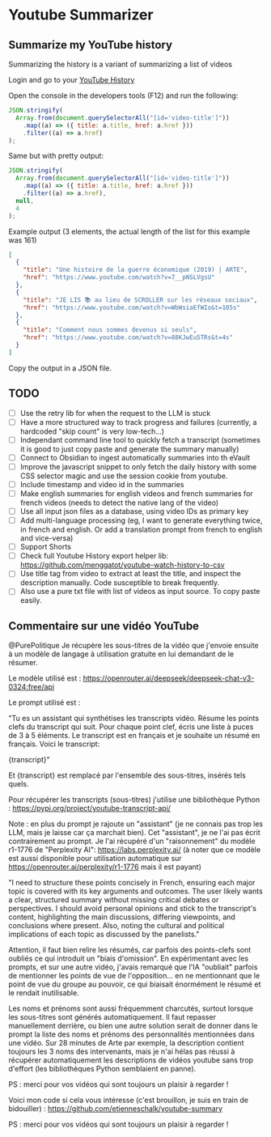 # Youtube Summarizer

## Summarize my YouTube history

Summarizing the history is a variant of summarizing a list of videos

Login and go to your [YouTube History](https://www.youtube.com/feed/history)

Open the console in the developers tools (F12) and run the following:

```javascript
JSON.stringify(
  Array.from(document.querySelectorAll("[id='video-title']"))
    .map((a) => ({ title: a.title, href: a.href }))
    .filter((a) => a.href)
);
```

Same but with pretty output:

```javascript
JSON.stringify(
  Array.from(document.querySelectorAll("[id='video-title']"))
    .map((a) => ({ title: a.title, href: a.href }))
    .filter((a) => a.href),
  null,
  4
);
```

Example output (3 elements, the actual length of the list for this example was 161)

```json
[
  {
    "title": "Une histoire de la guerre économique (2019) | ARTE",
    "href": "https://www.youtube.com/watch?v=7__pNSLVgsU"
  },
  {
    "title": "JE LIS 📚 au lieu de SCROLLER sur les réseaux sociaux",
    "href": "https://www.youtube.com/watch?v=WbWsiaEfWIo&t=105s"
  },
  {
    "title": "Comment nous sommes devenus si seuls",
    "href": "https://www.youtube.com/watch?v=88KJwEu5TRs&t=4s"
  }
]
```

Copy the output in a JSON file.

## TODO

- [ ] Use the retry lib for when the request to the LLM is stuck
- [ ] Have a more structured way to track progress and failures (currently, a hardcoded "skip count" is very low-tech...)
- [ ] Independant command line tool to quickly fetch a transcript (sometimes it is good to just copy paste and generate the summary manually)
- [ ] Connect to Obsidian to ingest automatically summaries into th eVault
- [ ] Improve the javascript snippet to only fetch the daily history with some CSS selector magic and use the session cookie from youtube.
- [ ] Include timestamp and video id in the summaries
- [ ] Make english summaries for english videos and french summaries for french videos (needs to detect the native lang of the video)
- [ ] Use all input json files as a database, using video IDs as primary key
- [ ] Add multi-language processing (eg, I want to generate everything twice, in french and english. Or add a translation prompt from french to english and vice-versa)
- [ ] Support Shorts
- [ ] Check full Youtube History export helper lib: https://github.com/menggatot/youtube-watch-history-to-csv
- [ ] Use title tag from video to extract at least the title, and inspect the description manually. Code susceptible to break frequently.
- [ ] Also use a pure txt file with list of videos as input source. To copy paste easily.

## Commentaire sur une vidéo YouTube

@PurePolitique Je récupère les sous-titres de la vidéo que j'envoie ensuite à un modèle de langage à utilisation gratuite en lui demandant de le résumer.

Le modèle utilisé est : https://openrouter.ai/deepseek/deepseek-chat-v3-0324:free/api

Le prompt utilisé est :

"Tu es un assistant qui synthétises les transcripts vidéo.
Résume les points clefs du transcript qui suit.
Pour chaque point clef, écris une liste à puces de 3 à 5 éléments.
Le transcript est en français et je souhaite un résumé en français.
Voici le transcript:

{transcript}"

Et {transcript} est remplacé par l'ensemble des sous-titres, insérés tels quels.

Pour récupérer les transcripts (sous-titres) j'utilise une bibliothèque Python : https://pypi.org/project/youtube-transcript-api/

Note : en plus du prompt je rajoute un "assistant" (je ne connais pas trop les LLM, mais je laisse car ça marchait bien). Cet "assistant", je ne l'ai pas écrit contrairement au prompt. Je l'ai récupéré d'un "raisonnement" du modèle r1-1776 de "Perplexity AI": https://labs.perplexity.ai/ (à noter que ce modèle est aussi disponible pour utilisation automatique sur https://openrouter.ai/perplexity/r1-1776 mais il est payant)

"I need to structure these points concisely in French,
ensuring each major topic is covered with its key arguments and outcomes.
The user likely wants a clear, structured summary without missing critical debates or perspectives.
I should avoid personal opinions and stick to the transcript's content,
highlighting the main discussions, differing viewpoints, and conclusions where present.
Also, noting the cultural and political implications of each topic as discussed by the panelists."

Attention, il faut bien relire les résumés, car parfois des points-clefs sont oubliés ce qui introduit un "biais d'omission". En expérimentant avec les prompts, et sur une autre vidéo, j'avais remarqué que l'IA "oubliait" parfois de mentionner les points de vue de l'opposition... en ne mentionnant que le point de vue du groupe au pouvoir, ce qui biaisait énormément le résumé et le rendait inutilisable.

Les noms et prénoms sont aussi fréquemment charcutés, surtout lorsque les sous-titres sont générés automatiquement. Il faut repasser manuellement derrière, ou bien une autre solution serait de donner dans le prompt la liste des noms et prénoms des personnalités mentionnées dans une vidéo. Sur 28 minutes de Arte par exemple, la description contient toujours les 3 noms des intervenants, mais je n'ai hélas pas réussi à récupérer automatiquement les descriptions de vidéos youtube sans trop d'effort (les bibliothèques Python semblaient en panne).

PS : merci pour vos vidéos qui sont toujours un plaisir à regarder !

Voici mon code si cela vous intéresse (c'est brouillon, je suis en train de bidouiller) : https://github.com/etienneschalk/youtube-summary

PS : merci pour vos vidéos qui sont toujours un plaisir à regarder !
